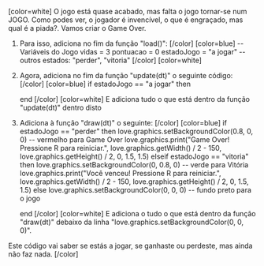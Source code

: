 [color=white]
O jogo está quase acabado, mas falta o jogo tornar-se num JOGO. Como podes ver, o jogador é invencível, o que é engraçado, mas qual é a piada?.
Vamos criar o Game Over.

1. Para isso, adiciona no fim da função "load()":
   [/color] [color=blue]
   -- Variáveis do Jogo
   vidas = 3
   pontuacao = 0
   estadoJogo = "a jogar" -- outros estados: "perder", "vitoria"
   [/color] [color=white]
2. Agora, adiciona no fim da função "update(dt)" o seguinte código:
   [/color] [color=blue]
    if estadoJogo == "a jogar" then

    end
   [/color] [color=white]
E adiciona tudo o que está dentro da função "update(dt)" dentro disto

3. Adiciona à função "draw(dt)" o seguinte:
   [/color] [color=blue]
   if estadoJogo == "perder" then
        love.graphics.setBackgroundColor(0.8, 0, 0) -- vermelho para Game Over
        love.graphics.print("Game Over! Pressione R para reiniciar.", love.graphics.getWidth() / 2 - 150,
            love.graphics.getHeight() / 2, 0, 1.5, 1.5)
    elseif estadoJogo == "vitoria" then
        love.graphics.setBackgroundColor(0, 0.8, 0) -- verde para Vitória
        love.graphics.print("Você venceu! Pressione R para reiniciar.", love.graphics.getWidth() / 2 - 150,
        love.graphics.getHeight() / 2, 0, 1.5, 1.5)
    else
      love.graphics.setBackgroundColor(0, 0, 0) -- fundo preto para o jogo
   
   end
   [/color] [color=white]
E adiciona o tudo o que está dentro da função "draw(dt)" debaixo da linha "love.graphics.setBackgroundColor(0, 0, 0)".

Este código vai saber se estás a jogar, se ganhaste ou perdeste, mas ainda não faz nada.
[/color]
